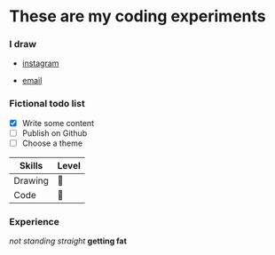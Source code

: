 # These are my coding experiments

### I draw

- [instagram](https://www.instagram.com/veronika.vrestalova/)

- [email](mailto:vrestalova.veronika@gmail.com)


### Fictional todo list

- [x] Write some content
- [ ] Publish on Github
- [ ] Choose a theme

| Skills  | Level  |
| ------  | -----  |
| Drawing |   🤩   |
| Code    |   🥴   |


### Experience
*not standing straight*
**getting fat**

